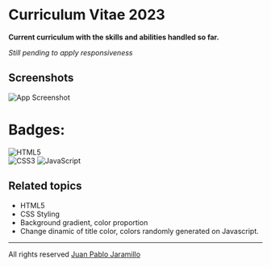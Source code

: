 # Curriculum Vitae 2023
**Current curriculum with the skills and abilities handled so far.** 

*Still pending to apply responsiveness*
## Screenshots
![App Screenshot](https://scontent.feoh3-1.fna.fbcdn.net/v/t1.15752-9/328858470_915882109832172_8607873319028849139_n.png?_nc_cat=106&ccb=1-7&_nc_sid=ae9488&_nc_eui2=AeELr3DcEka9QTJJF0Dgin3aMUe_XkDn_4UxR79eQOf_hZAT97eL29qqsDfdN2xMpswieoBfg7PbdfOeQ-E-uAD4&_nc_ohc=DzR8wXfgFUoAX-gkq46&_nc_ht=scontent.feoh3-1.fna&oh=03_AdRUyKJhqnQ8AcWOj4dwHNPAtYh7vBgPkmXt5UHuNl-rsw&oe=6423A61A)
# Badges: 
![HTML5](https://img.shields.io/badge/html5-%23E34F26.svg?style=for-the-badge&logo=html5&logoColor=white)  
![CSS3](https://img.shields.io/badge/css3-%231572B6.svg?style=for-the-badge&logo=css3&logoColor=white)
![JavaScript](https://img.shields.io/badge/javascript-%23323330.svg?style=for-the-badge&logo=javascript&logoColor=%23F7DF1E)
## Related topics
* HTML5 
* CSS Styling 
* Background gradient, color proportion
* Change dinamic of title color, colors randomly generated on Javascript. 
*** 
All rights reserved [Juan Pablo Jaramillo](https://github.com/HotSauce96)
